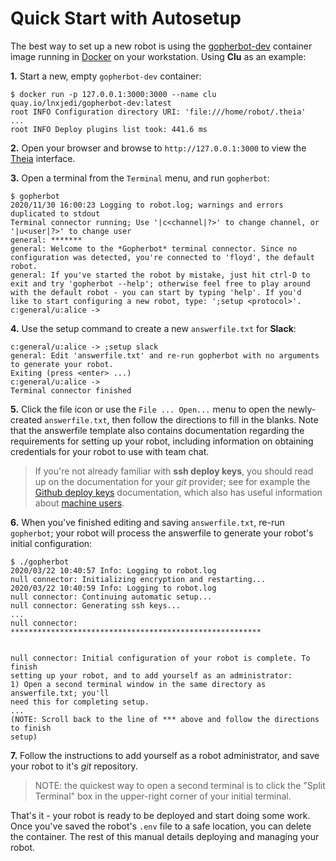 # Quick Start with Autosetup

The best way to set up a new robot is using the [gopherbot-dev](https://quay.io/repository/lnxjedi/gopherbot-dev) container image running in [Docker](https://www.docker.com/) on your workstation. Using **Clu** as an example:

**1.** Start a new, empty `gopherbot-dev` container:

```
$ docker run -p 127.0.0.1:3000:3000 --name clu quay.io/lnxjedi/gopherbot-dev:latest
root INFO Configuration directory URI: 'file:///home/robot/.theia'
...
root INFO Deploy plugins list took: 441.6 ms
```

**2.** Open your browser and browse to `http://127.0.0.1:3000` to view the [Theia](https://github.com/eclipse-theia/theia) interface.

**3.** Open a terminal from the `Terminal` menu, and run `gopherbot`:
```
$ gopherbot
2020/11/30 16:00:23 Logging to robot.log; warnings and errors duplicated to stdout
Terminal connector running; Use '|c<channel|?>' to change channel, or '|u<user|?>' to change user
general: *******
general: Welcome to the *Gopherbot* terminal connector. Since no configuration was detected, you're connected to 'floyd', the default robot.
general: If you've started the robot by mistake, just hit ctrl-D to exit and try 'gopherbot --help'; otherwise feel free to play around with the default robot - you can start by typing 'help'. If you'd
like to start configuring a new robot, type: ';setup <protocol>'.
c:general/u:alice ->
```

**4.** Use the setup command to create a new `answerfile.txt` for **Slack**:
```
c:general/u:alice -> ;setup slack
general: Edit 'answerfile.txt' and re-run gopherbot with no arguments to generate your robot.
Exiting (press <enter> ...)
c:general/u:alice -> 
Terminal connector finished
```

**5.** Click the file icon or use the `File ... Open...` menu to open the newly-created `answerfile.txt`, then follow the directions to fill in the blanks. Note that the answerfile template also contains documentation regarding the requirements for setting up your robot, including information on obtaining credentials for your robot to use with team chat.

> If you're not already familiar with **ssh deploy keys**, you should read up on the documentation for your *git* provider; see for example the [Github deploy keys](https://developer.github.com/v3/guides/managing-deploy-keys/#deploy-keys) documentation, which also has useful information about [machine users](https://developer.github.com/v3/guides/managing-deploy-keys/#machine-users).

**6.** When you've finished editing and saving `answerfile.txt`, re-run `gopherbot`; your robot will process the answerfile to generate your robot's initial configuration:
```
$ ./gopherbot 
2020/03/22 10:40:57 Info: Logging to robot.log
null connector: Initializing encryption and restarting...
2020/03/22 10:40:59 Info: Logging to robot.log
null connector: Continuing automatic setup...
null connector: Generating ssh keys...
...
null connector: ********************************************************


null connector: Initial configuration of your robot is complete. To finish
setting up your robot, and to add yourself as an administrator:
1) Open a second terminal window in the same directory as answerfile.txt; you'll
need this for completing setup.
...
(NOTE: Scroll back to the line of *** above and follow the directions to finish
setup)
```

**7.** Follow the instructions to add yourself as a robot administrator, and save your robot to it's *git* repository.
> NOTE: the quickest way to open a second terminal is to click the "Split Terminal" box in the upper-right corner of your initial terminal.

That's it - your robot is ready to be deployed and start doing some work. Once you've saved the robot's `.env` file to a safe location, you can delete the container. The rest of this manual details deploying and managing your robot.
